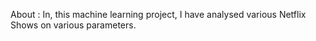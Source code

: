 About : 
In, this machine learning project, I have analysed various Netflix Shows on various parameters.
